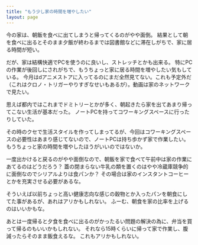 ```yaml
---
title: "もう少し家の時間を増やしたい"
layout: page	
---
```


今の家は、朝飯を食べに出てしまうと帰ってくるのがやや面倒。
結果として朝を食べに出るとそのまま夕飯が終わるまでは図書館などに滞在しがちで、家に居る時間が短い。

だが、家は結構快適でPCを使うのに良いし、ストレッチとかも出来る。
特にPCの作業が後回しにされがちで、もうちょっと家に居る時間を増やしたい気もしている。
今月はdアニメストアに入ってるのにまだ全然見てない。これも予定外だ（これはクロノ・トリガーやりすぎなせいもあるが）。動画は家のネットワークで見たい。

思えば都内ではこれまでドミトリーとかが多く、朝起きたら家を出てあまり帰ってこない生活が基本だった。
ノートPCを持ってコワーキングスペースに行ったりしていた。

その時のクセで生活スタイルを作ってしまってるが、今回はコワーキングスペースの必要性はあまり感じてないので、ノートPCは持ち歩かず家で作業したい。
もうちょっと家の時間を増やしたほうがいいのではないか。

一度出かけると戻るのがやや面倒なので、朝飯を家で食べて午前中は家の作業にあてるのはどうだろう？
蓋の閉まらない牛乳の類を置くのはやや冷蔵庫競争的に面倒なのでシリアルよりは食パンか？
その場合は家のインスタントコーヒーとかを充実させる必要があるな。

そういえば以前ちょっと高い健康志向な感じの穀物とか入ったパンを朝食にしてた事があるが、あれはアリかもしれない。
ふーむ、朝食を家の比率を上げるのはいいかもな。

あとは一度帰ると夕食を食べに出るのがかったるい問題の解決の為に、弁当を買って帰るのもいいかもしれない。
それなら15時くらいに帰って家で作業し、腹減ったらそのまま飯食えるな。
これもアリかもしれない。

